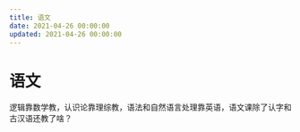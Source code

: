 ```yaml
---
title: 语文
date: 2021-04-26 00:00:00
updated: 2021-04-26 00:00:00
---
```


# 语文

逻辑靠数学教，认识论靠理综教，语法和自然语言处理靠英语，语文课除了认字和古汉语还教了啥？
